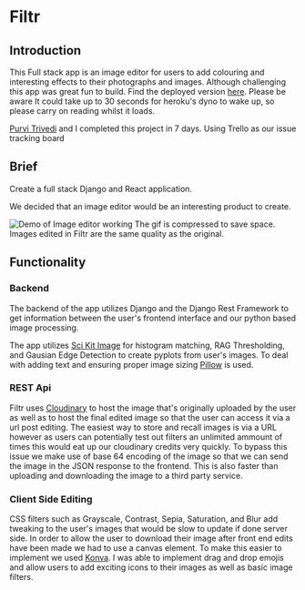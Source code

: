 # Filtr

## Introduction
This Full stack app is an image editor for users to add colouring and interesting effects to their photographs and images. Although challenging this app was great fun to build. Find the deployed version [here](http://filtr-app.herokuapp.com). Please be aware It could take up to 30 seconds for heroku's dyno to wake up, so please carry on reading whilst it loads.

[Purvi Trivedi](https://github.com/purvitrivedi) and I completed this project in 7 days. Using Trello as our issue tracking board

## Brief
Create a full stack Django and React application.

We decided that an image editor would be an interesting product to create.

![Demo of Image editor working](https://github.com/Jompra/filtr/blob/master/Image-Edit-Demo.gif)
The gif is compressed to save space. Images edited in Filtr are the same quality as the original.

## Functionality
### Backend
The backend of the app utilizes Django and the Django Rest Framework to get information between the user's frontend interface and our python based image processing.

The app utilizes [Sci Kit Image](https://scikit-image.org/) for histogram matching, RAG Thresholding, and Gausian Edge Detection to create pyplots from user's images. To deal with adding text and ensuring proper image sizing [Pillow](https://python-pillow.org/) is used. 

### REST Api
Filtr uses [Cloudinary](https://cloudinary.com) to host the image that's originally uploaded by the user as well as to host the final edited image so that the user can access it via a url post editing. The easiest way to store and recall images is via a URL however as users can potentially test out filters an unlimited ammount of times this would eat up our cloudinary credits very quickly. To bypass this issue we make use of base 64 encoding of the image so that we can send the image in the JSON response to the frontend. This is also faster than uploading and downloading the image to a third party service.

### Client Side Editing
CSS filters such as Grayscale, Contrast, Sepia, Saturation, and Blur add tweaking to the user's images that would be slow to update if done server side.
In order to allow the user to download their image after front end edits have been made we had to use a canvas element. To make this easier to implement we used [Konva](https://konvajs.org/). 
I was able to implement drag and drop emojis and allow users to add exciting icons to their images as well as basic image filters.
